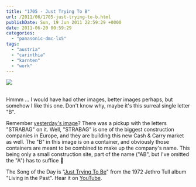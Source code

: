 ```yaml
---
title: "1705 - Just Trying To B"
url: /2011/06/1705-just-trying-to-b.html
publishDate: Sun, 19 Jun 2011 22:59:29 +0000
date: 2011-06-20 00:59:29
categories: 
  - "panasonic-dmc-lx5"
tags: 
  - "austria"
  - "carinthia"
  - "karnten"
  - "work"
---
```

<div class="container">
<div class="center"><a target="_blank" href="https://d25zfm9zpd7gm5.cloudfront.net/1200x1200/2011/20110619_115954_ps.jpg"><img src="https://d25zfm9zpd7gm5.cloudfront.net/0600x0600/2011/20110619_115954_ps.jpg" /></a></div>
</div>
<br />

Hmmm ... I would have had other images, better images perhaps, but somehow I like this one. Don't know why, maybe it's this surreal single letter "B". 

Remember <a target="_blank" href="/2011/06/1704-afternoon-on-a-street-bridge.html">yesterday's image</a>? There was a pickup with the letters "STRABAG" on it. Well, "STRABAG" is one of the biggest construction companies in Europe, and they are building this new Cash & Carry market as well. The "B" in this image is on a container, and obviously those containers are meant to be combined to make up the company's name. This being only a small construction site, part of the name ("AB", but I've omitted the "A") has to suffice 🙂

 The Song of the Day is "<a target="_blank" href="http://www.lyricsmode.com/lyrics/j/jethro_tull/just_trying_to_be.html">Just Trying To Be</a>" from the 1972 Jethro Tull album "Living in the Past". Hear it on <a target="_blank" href="http://www.youtube.com/watch?v=DMq2lAloMIE">YouTube</a>.

